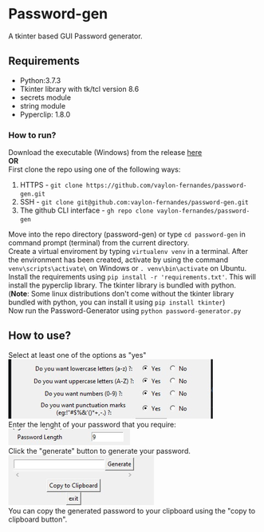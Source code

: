 # Password-gen

A tkinter based GUI Password generator.

## Requirements
* Python:3.7.3<br>
* Tkinter library with tk/tcl version 8.6<br>
* secrets module<br>
* string module<br>
* Pyperclip: 1.8.0

### How to run? 
Download the executable (Windows) from the release [here](https://github.com/vaylon-fernandes/password-gen/releases/tag/v1.0.0) <br> 
**OR** <br>
First clone the repo using one of the following ways:
1. HTTPS - ```git clone https://github.com/vaylon-fernandes/password-gen.git```
2. SSH - ```git clone git@github.com:vaylon-fernandes/password-gen.git```
3. The github CLI interface - ```gh repo clone vaylon-fernandes/password-gen``` <br>


Move into the repo directory (password-gen) or type ```cd password-gen``` in command prompt (terminal) from the current directory. 
<br> Create a virtual enviroment by typing  ```virtualenv venv``` in a terminal. After the environment has been created, activate by using the command ```venv\scripts\activate\``` on Windows or ```. venv\bin\activate``` on Ubuntu.<br>
Install the requirements using ```pip install -r 'requirements.txt'```. This will install the pyperclip library. The tkinter library is bundled with python.<br>
(**Note**: Some linux distributions don't come without the tkinter library bundled with python, you can install it using ```pip install tkinter```)<br>
Now run the Password-Generator using ```python password-generator.py``` <br>

## How to use?
Select at least one of the options as "yes" <br>
![options](/images/options.jpg "options") <br> 
Enter the lenght of your password that you require: <br>
![password length](/images/password_length.jpg "Password Length")<br>
Click the "generate" button to generate your password.<br>
![generate](/images/generate.jpg "generate")<br>
You can copy the generated password to your clipboard using the "copy to clipboard button". 
